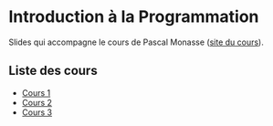 # Introduction à la Programmation
Slides qui accompagne le cours de Pascal Monasse ([site du cours](http://imagine.enpc.fr/~monasse/Info/)).


## Liste des cours
- [Cours 1](https://mathux.github.io/cours-cpp/cours1.html)
- [Cours 2](https://mathux.github.io/cours-cpp/cours2.html)
- [Cours 3](https://mathux.github.io/cours-cpp/cours3.html)
